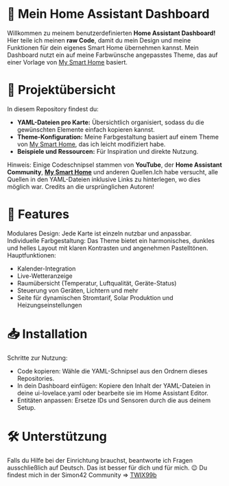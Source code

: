 # 🌟 Mein Home Assistant Dashboard

Willkommen zu meinem benutzerdefinierten **Home Assistant Dashboard!** Hier teile ich meinen **raw Code**, damit du mein Design und meine Funktionen für dein eigenes Smart Home übernehmen kannst. Mein Dashboard nutzt ein auf meine Farbwünsche angepasstes Theme, das auf einer Vorlage von <a href="https://mysmarthome.gumroad.com/l/ecdstf">My Smart Home<a> basiert.
# 📂 Projektübersicht

In diesem Repository findest du:

- **YAML-Dateien pro Karte:** Übersichtlich organisiert, sodass du die gewünschten Elemente einfach kopieren kannst.
- **Theme-Konfiguration:** Meine Farbgestaltung basiert auf einem Theme von <a href="https://mysmarthome.gumroad.com/l/ecdstf">My Smart Home<a>, das ich leicht modifiziert habe.
- **Beispiele und Ressourcen:** Für Inspiration und direkte Nutzung.

Hinweis: Einige Codeschnipsel stammen von **YouTube**, der **Home Assistant Community**, **<a href="https://mysmarthome.gumroad.com/">My Smart Home<a>**  und anderen Quellen.Ich habe versucht, alle Quellen in den YAML-Dateien inklusive Links zu hinterlegen, wo dies möglich war. Credits an die ursprünglichen Autoren!
# 📖 Features

Modulares Design: Jede Karte ist einzeln nutzbar und anpassbar.
Individuelle Farbgestaltung: Das Theme bietet ein harmonisches, dunkles und helles Layout mit klaren Kontrasten und angenehmen Pastelltönen.
Hauptfunktionen:
- Kalender-Integration
- Live-Wetteranzeige
- Raumübersicht (Temperatur, Luftqualität, Geräte-Status)
- Steuerung von Geräten, Lichtern und mehr
- Seite für dynamischen Stromtarif, Solar Produktion und Heizungseinstellungen

# 📥 Installation
Schritte zur Nutzung:
- Code kopieren: Wähle die YAML-Schnipsel aus den Ordnern dieses Repositories.
- In dein Dashboard einfügen: Kopiere den Inhalt der YAML-Dateien in deine ui-lovelace.yaml oder bearbeite sie im Home Assistant Editor.
- Entitäten anpassen: Ersetze IDs und Sensoren durch die aus deinem Setup.

# 🛠️ Unterstützung
Falls du Hilfe bei der Einrichtung brauchst, beantworte ich Fragen ausschließlich auf Deutsch. Das ist besser für dich und für mich. 😉
Du findest mich in der Simon42 Community => <a href="https://community.simon42.com/u/twix99b/">TWIX99b<a>
